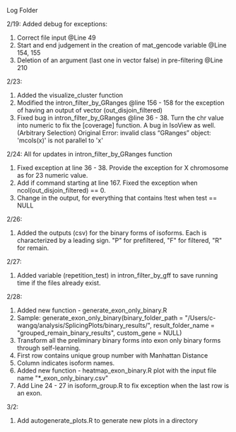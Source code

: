 Log Folder


2/19:
Added debug for exceptions:
1. Correct file input @Line 49
2. Start and end judgement in the creation of mat_gencode variable @Line 154, 155
3. Deletion of an argument (last one in vector false) in pre-filtering @Line 210

2/23:
1. Added the visualize_cluster function
2. Modified the intron_filter_by_GRanges @line 156 - 158 for the exception of having an output of vector (out_disjoin_filtered)
3. Fixed bug in intron_filter_by_GRanges @line 36 - 38. Turn the chr value into numeric to fix the [coverage] function. A bug in IsoView as well. (Arbitrary Selection) Original Error: invalid class “GRanges” object: 'mcols(x)' is not parallel to 'x'

2/24: 
All for updates in intron_filter_by_GRanges function
1. Fixed exception at line 36 - 38. Provide the exception for X chromosome as for 23 numeric value.
2. Add if command starting at line 167. Fixed the exception when ncol(out_disjoin_filtered) == 0.
3. Change in the output, for everything that contains !test when test == NULL

2/26:
1. Added the outputs (csv) for the binary forms of isoforms. Each is characterized by a leading sign. "P" for prefiltered, "F" for filtered, "R" for remain.

2/27:
1. Added variable (repetition_test) in intron_filter_by_gff to save running time if the files already exist.

2/28:
1. Added new function - generate_exon_only_binary.R
2. Sample: generate_exon_only_binary(binary_folder_path = "/Users/c-wangq/analysis/SplicingPlots/binary_results/",
                          result_folder_name = "grouped_remain_binary_results",
                          custom_gene = NULL)
3. Transform all the preliminary binary forms into exon only binary forms through self-learning. 
4. First row contains unique group number with Manhattan Distance
5. Column indicates isoform names.
6. Added new function - heatmap_exon_binary.R
  plot with the input file name "*_exon_only_binary.csv"
7. Add Line 24 - 27 in isoform_group.R to fix exception when the last row is an exon.

3/2:
1. Add autogenerate_plots.R to generate new plots in a directory
